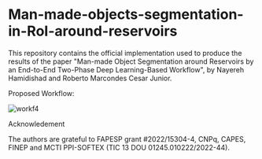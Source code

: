 # Man-made-objects-segmentation-in-RoI-around-reservoirs

This repository contains the official implementation used to produce the results of the paper "Man-made Object Segmentation around Reservoirs by an End-to-End Two-Phase Deep Learning-Based Workflow", by Nayereh Hamidishad and Roberto Marcondes Cesar Junior.

Proposed Workflow:


![workf4](https://github.com/NayerehH/Man-made-objects-segmentation-in-RoI-around-reservoirs/assets/29590086/69d6419d-1a2c-4e9e-9c5f-7b261bd4cb6e)


Acknowledement

The authors are grateful to FAPESP grant #2022/15304-4, CNPq, CAPES, FINEP and MCTI PPI-SOFTEX (TIC 13 DOU 01245.010222/2022-44).
